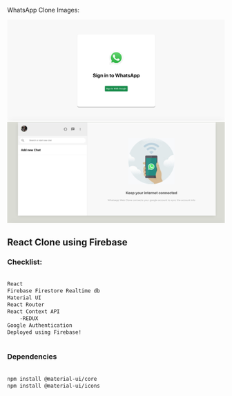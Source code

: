WhatsApp Clone Images:

![Image of WhatsApp Clone](./src/images/WhatsApp-clone-img.png)
![Image of WhatsApp Clone](./src/images/WhatsApp-clone-img1.png)


## React Clone using Firebase

### Checklist:

```shell

React
Firebase Firestore Realtime db
Material UI
React Router
React Context API
    -REDUX
Google Authentication
Deployed using Firebase!


```

### Dependencies

```shell

npm install @material-ui/core
npm install @material-ui/icons

```
